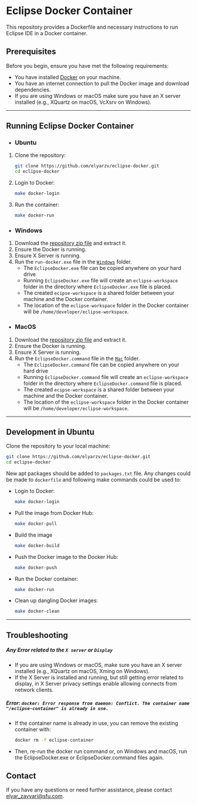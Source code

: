 # Eclipse Docker Container

This repository provides a Dockerfile and necessary instructions to run Eclipse IDE in a Docker container.

## Prerequisites

Before you begin, ensure you have met the following requirements:

- You have installed [Docker](https://docs.docker.com/get-docker/) on your machine.
- You have an internet connection to pull the Docker image and download dependencies.
- If you are using Windows or macOS make sure you have an X server installed (e.g., XQuartz on macOS, VcXsrv on Windows).
---
## Running Eclipse Docker Container

- ### Ubuntu
1. Clone the repository:
    ```sh
    git clone https://github.com/elyarzv/eclipse-docker.git
    cd eclipse-docker
    ```
2. Login to Docker:
    ```sh
    make docker-login
    ```
3. Run the container:
    ```sh
    make docker-run
    ```
    

- ### Windows
1. Download the [repository zip file](https://github.com/elyarzv/eclipse-docker/archive/refs/heads/main.zip) and extract it.
2. Ensure the Docker is running.
3. Ensure X Server is running.
4. Run the `run-docker.exe` file in the [`Windows`](https://github.com/elyarzv/eclipse-docker/tree/main/windows) folder.
    * The `EclipseDocker.exe` file can be copied anywhere on your hard drive
    * Running `EclipseDocker.exe` file will create an `eclipse-workspace` folder in the directory where `EclipseDocker.exe` file is placed.
    * The created `ecipse-workspace` is a shared folder between your machine and the Docker container. 
    * The location of the `eclipse-workspace` folder in the Docker container will be `/home/developer/eclipse-workspace`.

- ### MacOS
1. Download the [repository zip file](https://github.com/elyarzv/eclipse-docker/archive/refs/heads/main.zip) and extract it.
2. Ensure the Docker is running.
3. Ensure X Server is running.
4. Run the `EclipseDocker.command` file in the [`Mac`](https://github.com/elyarzv/eclipse-docker/tree/main/Mac) folder.
    * The `EclipseDocker.command` file can be copied anywhere on your hard drive
    * Running `EclipseDocker.command` file will create an `eclipse-workspace` folder in the directory where `EclipseDocker.command` file is placed.
    * The created `ecipse-workspace` is a shared folder between your machine and the Docker container. 
    * The location of the `eclipse-workspace` folder in the Docker container will be `/home/developer/eclipse-workspace`.

---
## Development in Ubuntu
Clone the repository to your local machine:
```sh
git clone https://github.com/elyarzv/eclipse-docker.git
cd eclipse-docker
```
New apt packages should be added to `packages.txt` file. Any changes could be made to `dockerfile` and following make commands could be used to:
- Login to Docker:
    ```sh
    make docker-login
    ```
- Pull the image from Docker Hub:
    ```sh
    make docker-pull
    ```
- Build the image
    ```sh
    make docker-build
    ```
- Push the Docker image to the Docker Hub:
    ```sh
    make docker-push
    ```
- Run the Docker container:
    ```sh
    make docker-run
    ```
- Clean up dangling Docker images:
    ```sh
    make docker-clean
    ```

---

## Troubleshooting

##### Any Error related to the `X server` or `Display`

- If you are using Windows or macOS, make sure you have an X server installed (e.g., XQuartz on macOS, Xming on Windows).
- If the X Server is installed and running, but still getting error related to display, in X Server privacy settings enable allowing connects from network clients.

##### Error: `docker: Error response from daemon: Conflict. The container name "/eclipse-container" is already in use.`

- If the container name is already in use, you can remove the existing container with:

    ```sh
    docker rm -f eclipse-container
    ```

- Then, re-run the docker run command or, on Windows and macOS, run the EclipseDocker.exe or EclipseDocker.command files again.


## Contact

If you have any questions or need further assistance, please contact [elyar_zavvari@sfu.com](mailto:elyar_zavvari@sfu.com).
